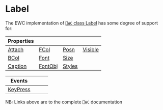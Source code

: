 # Label

The EWC implementation of [`⎕WC` class Label](https://help.dyalog.com/19.0/index.htm#GUI/Objects/Label.htm) has some degree of support for:

| Properties|  |  |  |
|--|--|--|--|
 |  [Attach](https://help.dyalog.com/19.0/index.htm#GUI/Properties/Attach.htm)    |  [FCol](https://help.dyalog.com/19.0/index.htm#GUI/Properties/FCol.htm)        |  [Posn](https://help.dyalog.com/19.0/index.htm#GUI/Properties/Posn.htm)      |  [Visible](https://help.dyalog.com/19.0/index.htm#GUI/Properties/Visible.htm) |
 |  [BCol](https://help.dyalog.com/19.0/index.htm#GUI/Properties/BCol.htm)        |  [Font](https://help.dyalog.com/19.0/index.htm#GUI/Properties/Font.htm)        |  [Size](https://help.dyalog.com/19.0/index.htm#GUI/Properties/Size.htm)      |                                                                               |
 |  [Caption](https://help.dyalog.com/19.0/index.htm#GUI/Properties/Caption.htm)  |  [FontObj](https://help.dyalog.com/19.0/index.htm#GUI/Properties/FontObj.htm)  |  [Styles](https://help.dyalog.com/19.0/index.htm#GUI/Properties/Styles.htm)  |                                                                               |


| Events|  |  |  |
|--|--|--|--|
 |  [KeyPress](https://help.dyalog.com/19.0/index.htm#GUI/MethodOrEvents/KeyPress.htm)  |                                                                                      |                                                                                      |                                                                                     |

NB: Links above are to the complete `⎕WC` documentation
